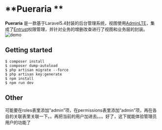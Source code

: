 # **Pueraria **

**Pueraria** 是一款基于Laravel5.4封装的后台管理系统，视图使用[AdminLTE](https://github.com/almasaeed2010/AdminLTE)，集成了[Entrust](https://github.com/Zizaco/entrust)权限管理，并针对业务的增删改查进行了视图和业务层的封装。
![demo](http://i4.buimg.com/1949/157bd4126eea254d.png)

## Getting started


```
$ composer install
$ composer dump-autoload
$ php artisan migrate --force
$ php artisan key:generate
$ npm install
$ npm run dev
```

## Other

可能要在roles表里添加”admin”项，在permissions表里添加”admin”项，再在各自的关联表里关联一下。。再把当前的用户加进去。。。好了，这下就能体验管理员用户的功能了
